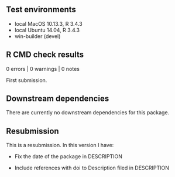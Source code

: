 ## Test environments

* local MacOS 10.13.3, R 3.4.3
* local Ubuntu 14.04, R 3.4.3
* win-builder (devel)

## R CMD check results

0 errors | 0 warnings | 0 notes

First submission.

## Downstream dependencies

There are currently no downstream dependencies for this package.

## Resubmission
This is a resubmission. In this version I have:

* Fix the date of the package in DESCRIPTION

* Include references with doi to Description filed in DESCRIPTION
